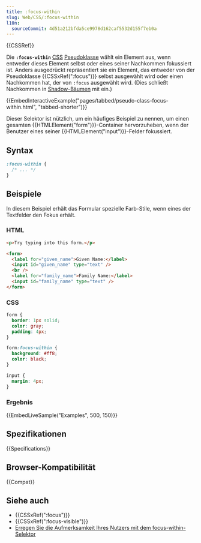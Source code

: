 ```yaml
---
title: :focus-within
slug: Web/CSS/:focus-within
l10n:
  sourceCommit: 4d51a212bfda5ce9978d162caf5532d155f7eb0a
---
```


{{CSSRef}}

Die **`:focus-within`** [CSS](/de/docs/Web/CSS) [Pseudoklasse](/de/docs/Web/CSS/Pseudo-classes) wählt ein Element aus, wenn entweder dieses Element selbst oder eines seiner Nachkommen fokussiert ist. Anders ausgedrückt repräsentiert sie ein Element, das entweder von der Pseudoklasse {{CSSxRef(":focus")}} selbst ausgewählt wird oder einen Nachkommen hat, der von `:focus` ausgewählt wird. (Dies schließt Nachkommen in [Shadow-Bäumen](/de/docs/Web/API/Web_components/Using_shadow_DOM) mit ein.)

{{EmbedInteractiveExample("pages/tabbed/pseudo-class-focus-within.html", "tabbed-shorter")}}

Dieser Selektor ist nützlich, um ein häufiges Beispiel zu nennen, um einen gesamten {{HTMLElement("form")}}-Container hervorzuheben, wenn der Benutzer eines seiner {{HTMLElement("input")}}-Felder fokussiert.

## Syntax

```css
:focus-within {
  /* ... */
}
```

## Beispiele

In diesem Beispiel erhält das Formular spezielle Farb-Stile, wenn eines der Textfelder den Fokus erhält.

### HTML

```html
<p>Try typing into this form.</p>

<form>
  <label for="given_name">Given Name:</label>
  <input id="given_name" type="text" />
  <br />
  <label for="family_name">Family Name:</label>
  <input id="family_name" type="text" />
</form>
```

### CSS

```css
form {
  border: 1px solid;
  color: gray;
  padding: 4px;
}

form:focus-within {
  background: #ff8;
  color: black;
}

input {
  margin: 4px;
}
```

### Ergebnis

{{EmbedLiveSample("Examples", 500, 150)}}

## Spezifikationen

{{Specifications}}

## Browser-Kompatibilität

{{Compat}}

## Siehe auch

- {{CSSxRef(":focus")}}
- {{CSSxRef(":focus-visible")}}
- [Erregen Sie die Aufmerksamkeit Ihres Nutzers mit dem focus-within-Selektor](https://dev.to/vtrpldn/grab-your-user-s-attention-with-the-focus-within-css-selector-4d4)

